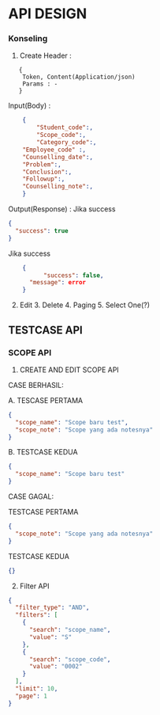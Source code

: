 # API DESIGN

### Konseling

1. Create
   Header :

```
   {
    Token, Content(Application/json)
    Params : -
   }
```

Input(Body) :

```json
    {
		"Student_code":,
		"Scope_code":,
		"Category_code":,
    "Employee_code"	:,
    "Counselling_date":,
    "Problem":,
    "Conclusion":,
    "Followup":,
    "Counselling_note":,
    }
```

Output(Response) :
Jika success

```json
{
  "success": true
}
```

Jika success

```json
    {
		  "success": false,
      "message": error
    }
```

2. Edit 3. Delete 4. Paging 5. Select One(?)

## TESTCASE API

### SCOPE API

1. CREATE AND EDIT SCOPE API

CASE BERHASIL:

A. TESCASE PERTAMA

```json
{
  "scope_name": "Scope baru test",
  "scope_note": "Scope yang ada notesnya"
}
```

B. TESTCASE KEDUA

```json
{
  "scope_name": "Scope baru test"
}
```

CASE GAGAL:

TESTCASE PERTAMA

```json
{
  "scope_note": "Scope yang ada notesnya"
}
```

TESTCASE KEDUA

```json
{}
```

2. Filter API

```json
{
  "filter_type": "AND",
  "filters": [
    {
      "search": "scope_name",
      "value": "S"
    },
    {
      "search": "scope_code",
      "value": "0002"
    }
  ],
  "limit": 10,
  "page": 1
}
```
